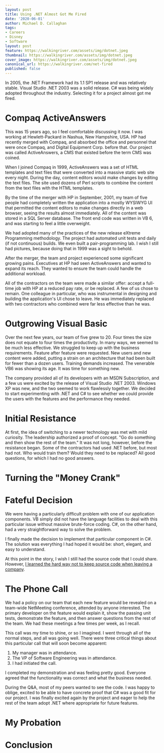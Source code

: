 ```yaml
---
layout: post
title: Using .NET Almost Got Me Fired
date: '2020-06-01'
author: Michael D. Callaghan
tags: 
- Careers
- Disney
- Software
layout: post
feature: https://walkingriver.com/assets/img/dotnet.jpeg
thumbnail: https://walkingriver.com/assets/img/dotnet.jpeg
cover_image: https://walkingriver.com/assets/img/dotnet.jpeg
canonical_url: https://walkingriver.com/net-fired
published: false
---
```


In 2005, the .NET Framework had its 1.1 SP1 release and was relatively stable. Visual Studio .NET 2003 was a solid release. C# was being widely adopted throughout the industry. Selecting it for a project almost got me fired.

<!--more-->

# Compaq ActiveAnswers

This was 15 years ago, so I feel comfortable discussing it now. I was working at Hewlett-Packard in Nashua, New Hampshire, USA. HP had recently merged with Compaq, and absorbed the office and personnel that were once Compaq, and Digital Equipment Corp. before that. Our project was called ActiveAnswers, a CMS that existed before the term CMS was coined. 

When I joined Compaq in 1999, ActiveAnswers was a set of HTML templates and text files that were converted into a massive static web site every night. During the day, content editors would make changes by editing the text files. The site used dozens of Perl scripts to combine the content from the text files with the HTML templates. 

By the time of the merger with HP in September, 2001, my team of five people had completely written the application into a mostly WYSIWYG UI that permitted the content editors to make changes directly in a web browser, seeing the results almost immediately. All of the content was stored in a SQL Server database. The front end code was written in VB 6, and was starting to feel a little overweight.

We had adopted many of the practices of the new release eXtreme Programming methodology. The project had automated unit tests and daily (if not continuous) builds. We even built a pair-programming lab. I wish I still had pictures, because doing that in 1999 was a sight to behold.

After the merger, the team and project experienced some significant growing pains. Executives at HP had seen ActiveAnswers and wanted to expand its reach. They wanted to ensure the team could handle the additional workload. 

All of the contractors on the team were made a similar offer: accept a full-time job with HP at a reduced pay rate, or be replaced. A few of us chose to remain. One colleague in particular, who was instrumental in designing and building the application's UI chose to leave. He was immediately replaced with two contractors who combined were far less effective than he was.

# Outgrowing Visual Basic
Over the next few years, our team of five grew to 20. Four times the size does not equate to four times the productivity. In many ways, we seemed to be much less effective. We struggled to keep up with the  business requirements. Feature after feature were requested. New users and new content were added, putting a strain on an architecture that had been built for fewer than a dozen users. Training demands increased. The venerable VB6 was showing its age. It was time for something new.

The company provided all of its developers with an MSDN Subscription, and a few us were excited by the release of Visual Studio .NET 2003. Windows XP was new, and the two seemed to work flawlessly together. We decided to start experimenting with .NET and C# to see whether we could provide the users with the features and the performance they needed.

# Initial Resistance
At first, the idea of switching to a newer technology was met with mild curiosity. The leadership authorized a proof of concept. "Go do something and then show the rest of the team." It was not long, however, before the resistance began. Some of the contractors had used .NET before, but most had not. Who would train them? Would they need to be replaced? All good questions, for which I had no good answers.

# Turning the "Money Crank"

# Fateful Decision
We were having a particularly difficult problem with one of our application components. VB simply did not have the language facilities to deal with this particular issue without massive brute-force coding. C#, on the other hand, had a very straightforward way to solve the problem.

I finally made the decision to implement that particular component in C#. The solution was everything I had hoped it would be: short, elegant, and easy to understand. 

At this point in the story, I wish I still had the source code that I could share. However, [I learned the hard way not to keep source code when leaving a company](https://walkingriver.com/perjury).

# The Phone Call
We had a policy on our team that each new feature would be revealed on a team-wide NetMeeting conference, attended by anyone interested. The primary developer on the feature would explain it, show the passing unit tests, demonstrate the feature, and then answer questions from the rest of the team.  We had these meetings a few times per week, as I recall. 

This call was my time to shine, or so I imagined. I went through all of the normal steps, and all was going well. There were three critical things about this particular call that will soon become apparent:

1. My manager was in attendance.
2. The VP of Software Engineering was in attendance.
3. I had initiated the call.

I completed my demonstration and was feeling pretty good. Everyone agreed that the functionality was correct and what the business needed. 

During the Q&A, most of my peers wanted to see the code. I was happy to oblige, excited to be able to have concrete proof that C# was a good fit for our project. I was finally excited again by the project and eager to help the rest of the team adopt .NET where appropriate for future features.


# My Probation

# Conclusion

